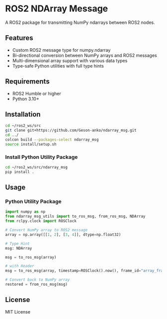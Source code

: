 # ROS2 NDArray Message

A ROS2 package for transmitting NumPy ndarrays between ROS2 nodes.

## Features

- Custom ROS2 message type for numpy.ndarray
- Bi-directional conversion between NumPy arrays and ROS2 messages
- Multi-dimensional array support with various data types
- Type-safe Python utilities with full type hints

## Requirements

- ROS2 Humble or higher
- Python 3.10+

## Installation

```bash
cd ~/ros2_ws/src
git clone git+https://github.com/Geson-anko/ndarray_msg.git
cd ../
colcon build --packages-select ndarray_msg
source install/setup.sh
```

### Install Python Utility Package

```bash
cd ~/ros2_ws/src/ndarray_msg
pip install .
```

## Usage

### Python Utility Package

```python
import numpy as np
from ndarray_msg_utils import to_ros_msg, from_ros_msg, NDArray
from rclpy.clock import ROSClock

# Convert NumPy array to ROS2 message
array = np.array([[1, 2], [3, 4]], dtype=np.float32)

# Type Hint
msg: NDArray

msg = to_ros_msg(array)

# with Header
msg = to_ros_msg(array, timestamp=ROSClock().now(), frame_id="array_frame")

# Convert back to NumPy array
restored = from_ros_msg(msg)
```

## License

MIT License
